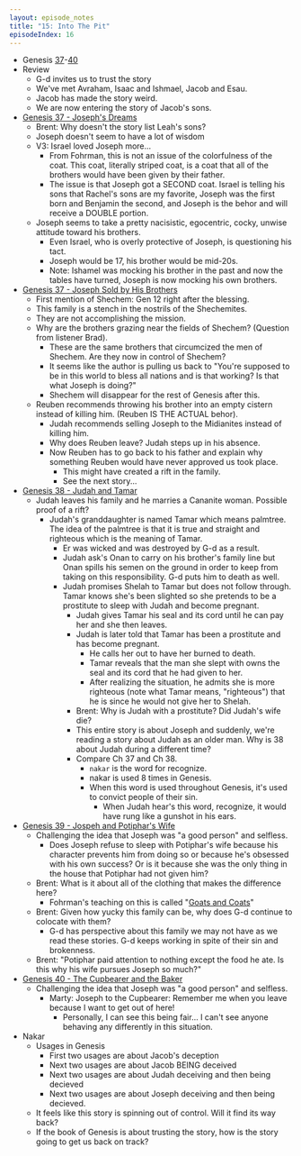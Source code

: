 ```yaml
---
layout: episode_notes
title: "15: Into The Pit"
episodeIndex: 16
---
```

- Genesis [37](https://www.bible.com/bible/111/GEN.37.NIV)-[40](https://www.bible.com/bible/111/GEN.40.NIV)
- Review
  - G-d invites us to trust the story
  - We've met Avraham, Isaac and Ishmael, Jacob and Esau.
  - Jacob has made the story weird.
  - We are now entering the story of Jacob's sons.
- [Genesis 37 - Joseph's Dreams](https://www.bible.com/bible/111/GEN.37.1-11.NIV)
  - Brent: Why doesn't the story list Leah's sons?
  - Joseph doesn't seem to have a lot of wisdom
  - V3: Israel loved Joseph more... 
    - From Fohrman, this is not an issue of the colorfulness of the coat. This coat, literally striped coat, is a coat that all of the brothers would have been given by their father.
    - The issue is that Joseph got a SECOND coat. Israel is telling his sons that Rachel's sons are my favorite, Joseph was the first born and Benjamin the second, and Joseph is the behor and will receive a DOUBLE portion.
  - Joseph seems to take a pretty nacisistic, egocentric, cocky, unwise attitude toward his brothers.
    - Even Israel, who is overly protective of Joseph, is questioning his tact.
    - Joseph would be 17, his brother would be mid-20s.
    - Note: Ishamel was mocking his brother in the past and now the tables have turned, Joseph is now mocking his own brothers.
- [Genesis 37 - Joseph Sold by His Brothers](https://www.bible.com/bible/111/GEN.37.12-36.NIV)
  - First mention of Shechem: Gen 12 right after the blessing.
  - This family is a stench in the nostrils of the Shechemites.
  - They are not accomplishing the mission.
  - Why are the brothers grazing near the fields of Shechem? (Question from listener Brad).
    - These are the same brothers that circumcized the men of Shechem. Are they now in control of Shechem?
    - It seems like the author is pulling us back to "You're supposed to be in this world to bless all nations and is that working? Is that what Joseph is doing?"
    - Shechem will disappear for the rest of Genesis after this.
  - Reuben recommends throwing his brother into an empty cistern instead of killing him. (Reuben IS THE ACTUAL behor).
    - Judah recommends selling Joseph to the Midianites instead of killing him.
    - Why does Reuben leave? Judah steps up in his absence.
    - Now Reuben has to go back to his father and explain why something Reuben would have never approved us took place.
      - This might have created a rift in the family.
      - See the next story...
- [Genesis 38 - Judah and Tamar](https://www.bible.com/bible/111/GEN.38.NIV)
  - Judah leaves his family and he marries a Cananite woman. Possible proof of a rift?
    - Judah's granddaughter is named Tamar which means palmtree. The idea of the palmtree is that it is true and straight and righteous which is the meaning of Tamar.
      - Er was wicked and was destroyed by G-d as a result.
      - Judah ask's Onan to carry on his brother's family line but Onan spills his semen on the ground in order to keep from taking on this responsibility. G-d puts him to death as well.
      - Judah promises Shelah to Tamar but does not follow through. Tamar knows she's been slighted so she pretends to be a prostitute to sleep with Judah and become pregnant.
        - Judah gives Tamar his seal and its cord until he can pay her and she then leaves.
        - Judah is later told that Tamar has been a prostitute and has become pregnant.
          - He calls her out to have her burned to death.
          - Tamar reveals that the man she slept with owns the seal and its cord that he had given to her.
          - After realizing the situation, he admits she is more righteous (note what Tamar means, "righteous") that he is since he would not give her to Shelah.
        - Brent: Why is Judah with a prostitute? Did Judah's wife die?
        - This entire story is about Joseph and suddenly, we're reading a story about Judah as an older man. Why is 38 about Judah during a different time?
        - Compare Ch 37 and Ch 38.
          - `nakar` is the word for recognize.
          - nakar is used 8 times in Genesis.
          - When this word is used throughout Genesis, it's used to convict people of their sin.
            - When Judah hear's this word, recognize, it would have rung like a gunshot in his ears.
- [Genesis 39 - Jospeh and Potiphar's Wife](https://www.bible.com/bible/111/GEN.39.NIV)
  - Challenging the idea that Joseph was "a good person" and selfless.
    - Does Joseph refuse to sleep with Potiphar's wife because his character prevents him from doing so or because he's obsessed with his own success? Or is it because she was the only thing in the house that Potiphar had not given him?
  - Brent: What is it about all of the clothing that makes the difference here?
    - Fohrman's teaching on this is called "[Goats and Coats](https://www.youtube.com/watch?v=UCCedfePKUQ)"
  - Brent: Given how yucky this family can be, why does G-d continue to colocate with them?
    - G-d has perspective about this family we may not have as we read these stories. G-d keeps working in spite of their sin and brokenness.
  - Brent: "Potiphar paid attention to nothing except the food he ate. Is this why his wife pursues Joseph so much?"
- [Genesis 40 - The Cupbearer and the Baker](https://www.bible.com/bible/111/GEN.40.NIV)
  - Challenging the idea that Joseph was "a good person" and selfless.
    - Marty: Joseph to the Cupbearer: Remember me when you leave because I want to get out of here!
      - Personally, I can see this being fair... I can't see anyone behaving any differently in this situation.
- Nakar
  - Usages in Genesis
    - First two usages are about Jacob's deception
    - Next two usages are about Jacob BEING deceived
    - Next two usages are about Judah deceiving and then being decieved
    - Next two usages are about Joseph deceiving and then being decieved.
  - It feels like this story is spinning out of control. Will it find its way back?
  - If the book of Genesis is about trusting the story, how is the story going to get us back on track?
